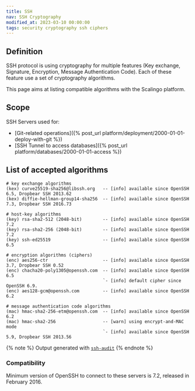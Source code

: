 ```yaml
---
title: SSH
nav: SSH Cryptography
modified_at: 2023-03-10 00:00:00
tags: security cryptography ssh ciphers
---
```


## Definition

SSH protocol is using cryptography for multiple features (Key exchange,
Signature, Encryption, Message Authentication Code). Each of these feature use
a set of cryptography algorithms.

This page aims at listing compatible algorithms with the Scalingo platform.

## Scope

SSH Servers used for:
* [Git-related operations]({% post_url platform/deployment/2000-01-01-deploy-with-git %})
* [SSH Tunnel to access databases]({% post_url platform/databases/2000-01-01-access %})

## List of accepted algorithms

```
# key exchange algorithms
(kex) curve25519-sha256@libssh.org   -- [info] available since OpenSSH 6.5, Dropbear SSH 2013.62
(kex) diffie-hellman-group14-sha256  -- [info] available since OpenSSH 7.3, Dropbear SSH 2016.73

# host-key algorithms
(key) rsa-sha2-512 (2048-bit)        -- [info] available since OpenSSH 7.2
(key) rsa-sha2-256 (2048-bit)        -- [info] available since OpenSSH 7.2
(key) ssh-ed25519                    -- [info] available since OpenSSH 6.5

# encryption algorithms (ciphers)
(enc) aes256-ctr                     -- [info] available since OpenSSH 3.7, Dropbear SSH 0.52
(enc) chacha20-poly1305@openssh.com  -- [info] available since OpenSSH 6.5
                                     `- [info] default cipher since OpenSSH 6.9.
(enc) aes128-gcm@openssh.com         -- [info] available since OpenSSH 6.2

# message authentication code algorithms
(mac) hmac-sha2-256-etm@openssh.com  -- [info] available since OpenSSH 6.2
(mac) hmac-sha2-256                  -- [warn] using encrypt-and-MAC mode
                                     `- [info] available since OpenSSH 5.9, Dropbear SSH 2013.56

```

{% note %}
  Output generated with [`ssh-audit`](https://github.com/jtesta/ssh-audit)
{% endnote %}

### Compatibility

Minimum version of OpenSSH to connect to these servers is 7.2, released in February 2016.
